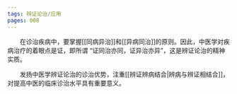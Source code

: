 ```yaml
---
tags: 辨证论治/应用
pages: 008
---
```

&emsp;&emsp;在诊治疾病中，要掌握[[同病异治]]和[[异病同治]]的原则。因此，中医学对疾病治疗的着眼点是证，即所谓 “证同治亦同，证异治亦异”，这是辨证论治的精神实质。

&emsp;&emsp;发扬中医学辨证论治的诊治优势，注重[[辨证辨病结合|辨病与辨证相结合]]，对提高中医的临床诊治水平具有重要意义。